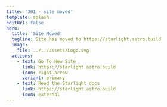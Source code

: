 ```yaml
---
title: '301 - site moved'
template: splash
editUrl: false
hero:
  title: 'Site Moved'
  tagline: Site has moved to https://starlight.astro.build
  image:
    file: ../../assets/Logo.svg
  actions:
    - text: Go To New Site
      link: https://starlight.astro.build
      icon: right-arrow
      variant: primary
    - text: Read the Starlight docs
      link: https://starlight.astro.build
      icon: external
---
```

